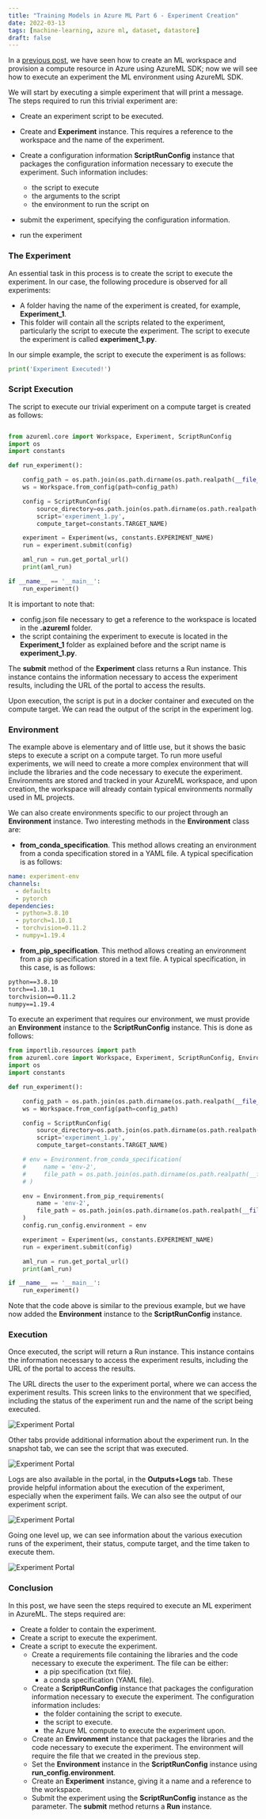 ```yaml
---
title: "Training Models in Azure ML Part 6 - Experiment Creation"
date: 2022-03-13
tags: [machine-learning, azure ml, dataset, datastore]
draft: false
---
```


In a [previous post](/post/azureml_sdk_workspace/), we have seen how to create an ML workspace and provision a compute resource in Azure using AzureML SDK; now we will see how to execute an experiment the ML environment using AzureML SDK.

We will start by executing a simple experiment that will print a message. The steps required to run this trivial experiment are:

- Create an experiment script to be executed.

- Create and **Experiment** instance. This requires a reference to the workspace and the name of the experiment.

- Create a configuration information **ScriptRunConfig** instance that packages the configuration information necessary to execute the experiment. Such information  includes:
  - the script to execute
  - the arguments to the script
  - the environment to run the script on

- submit the experiment, specifying the configuration information.

- run the experiment

### The Experiment

An essential task in this process is to create the script to execute the experiment. In our case, the following procedure is observed for all experiments:

- A folder having the name of the experiment is created, for example, **Experiment_1**.
- This folder will contain all the scripts related to the experiment, particularly the script to execute the experiment. The script to execute the experiment is called **experiment_1.py**.

In our simple example, the script to execute the experiment is as follows:

```python
print('Experiment Executed!')
```

### Script Execution

The script to execute our trivial experiment on a compute target is created as follows:

```python

from azureml.core import Workspace, Experiment, ScriptRunConfig
import os
import constants

def run_experiment():

    config_path = os.path.join(os.path.dirname(os.path.realpath(__file__)), '.azureml')
    ws = Workspace.from_config(path=config_path)

    config = ScriptRunConfig(
        source_directory=os.path.join(os.path.dirname(os.path.realpath(__file__)), 'Experiment_1'),
        script='experiment_1.py',
        compute_target=constants.TARGET_NAME)

    experiment = Experiment(ws, constants.EXPERIMENT_NAME)
    run = experiment.submit(config)

    aml_run = run.get_portal_url()
    print(aml_run)

if __name__ == '__main__':
    run_experiment()
```

It is important to note that:

- config.json file necessary to get a reference to the workspace is located in the **.azureml** folder.
- the script containing the experiment to execute is located in the **Experiment_1** folder as explained before and the script name is **experiment_1.py**.

The **submit** method of the **Experiment** class returns a Run instance. This instance contains the information necessary to access the experiment results, including the URL of the portal to access the results.

Upon execution, the script is put in a docker container and executed on the compute target. We can read the output of the script in the experiment log.

### Environment

The example above is elementary and of little use, but it shows the basic steps to execute a script on a compute target. To run more useful experiments, we will need to create a more complex environment that will include the libraries and the code necessary to execute the experiment. Environments are stored and tracked in your AzureML workspace, and upon creation, the workspace will already contain typical environments normally used in ML projects.

We can also create environments specific to our project through an **Environment** instance. Two interesting methods in the **Environment** class are:

- **from_conda_specification**. This method allows creating an environment from a conda specification stored in a YAML file. A typical specification is as follows:

``` yaml
name: experiment-env
channels:
  - defaults
  - pytorch
dependencies:
  - python=3.8.10
  - pytorch=1.10.1
  - torchvision=0.11.2
  - numpy=1.19.4
```

- **from_pip_specification**. This method allows creating an environment from a pip specification stored in a text file. A typical specification, in this case, is as follows:

``` txt
python==3.8.10
torch==1.10.1
torchvision==0.11.2
numpy==1.19.4
```

To execute an experiment that requires our environment, we must provide an **Environment** instance to the **ScriptRunConfig** instance. This is done as follows:

```python
from importlib.resources import path
from azureml.core import Workspace, Experiment, ScriptRunConfig, Environment
import os
import constants

def run_experiment():

    config_path = os.path.join(os.path.dirname(os.path.realpath(__file__)), '.azureml')
    ws = Workspace.from_config(path=config_path)

    config = ScriptRunConfig(
        source_directory=os.path.join(os.path.dirname(os.path.realpath(__file__)), 'Experiment_1'),
        script='experiment_1.py',
        compute_target=constants.TARGET_NAME)

    # env = Environment.from_conda_specification(
    #     name = 'env-2',
    #     file_path = os.path.join(os.path.dirname(os.path.realpath(__file__)), 'run_experiment_2.yml')
    # )

    env = Environment.from_pip_requirements(
        name = 'env-2',
        file_path = os.path.join(os.path.dirname(os.path.realpath(__file__)), 'requirements.txt')
    )
    config.run_config.environment = env

    experiment = Experiment(ws, constants.EXPERIMENT_NAME)
    run = experiment.submit(config)

    aml_run = run.get_portal_url()
    print(aml_run)

if __name__ == '__main__':
    run_experiment()
```

Note that the code above is similar to the previous example, but we have now added the **Environment** instance to the **ScriptRunConfig** instance.

### Execution

Once executed, the script will return a Run instance. This instance contains the information necessary to access the experiment results, including the URL of the portal to access the results.

The URL directs the user to the experiment portal, where we can access the experiment results. This screen links to the environment that we specified, including the status of the experiment run and the name of the script being executed.

![Experiment Portal](/post/img/azureml_training_execution1.jpg)

Other tabs provide additional information about the experiment run. In the snapshot tab, we can see the script that was executed.

![Experiment Portal](/post/img/azureml_training_execution2.jpg)

Logs are also available in the portal, in the **Outputs+Logs** tab. These provide helpful information about the execution of the experiment, especially when the experiment fails. We can also see the output of our experiment script.

![Experiment Portal](/post/img/azureml_training_execution3.jpg)

Going one level up, we can see information about the various execution runs of the experiment, their status, compute target, and the time taken to execute them.

![Experiment Portal](/post/img/azureml_training_execution4.jpg)

### Conclusion

In this post, we have seen the steps required to execute an ML experiment in AzureML. The steps required are:

- Create a folder to contain the experiment.
- Create a script to execute the experiment.
- Create a script to execute the experiment.
  - Create a requirements file containing the libraries and the code necessary to execute the experiment. The file can be either:
    - a pip specification (txt file).
    - a conda specification (YAML file).
  - Create a **ScriptRunConfig** instance that packages the configuration information necessary to execute the experiment. The configuration information includes:
    - the folder containing the script to execute.
    - the script to execute.
    - the Azure ML compute to execute the experiment upon.
  - Create an **Environment** instance that packages the libraries and the code necessary to execute the experiment. The environment will require the file that we created in the previous step.
  - Set the **Environment** instance in the **ScriptRunConfig** instance using **run_config.environment**.
  - Create an **Experiment** instance, giving it a name and a reference to the workspace.
  - Submit the experiment using the **ScriptRunConfig** instance as the parameter. The **submit** method returns a **Run** instance.
